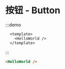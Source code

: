 # 按钮 - Button

<HelloWorld />

:::demo

```vue
  <template>
    <HelloWorld />
  </template>
```

:::

```html
<HelloWorld />
```
